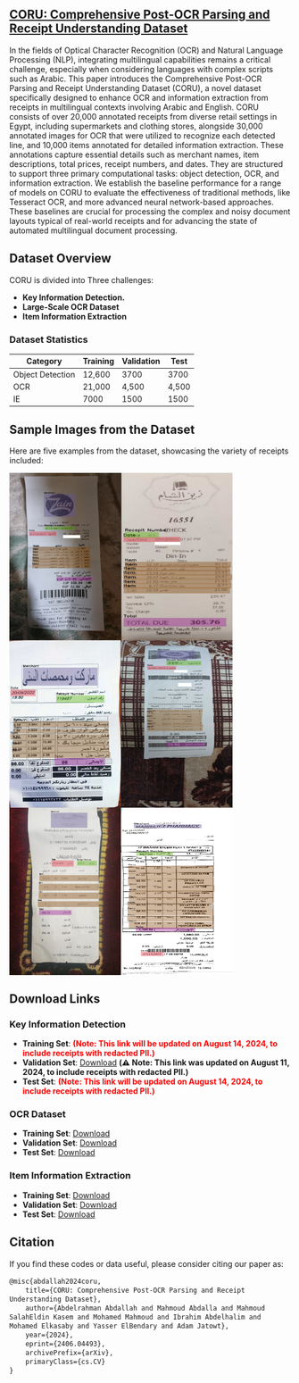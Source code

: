 ## [CORU: Comprehensive Post-OCR Parsing and Receipt Understanding Dataset]()

In the fields of Optical Character Recognition (OCR) and Natural Language Processing (NLP), integrating multilingual capabilities remains a critical challenge, especially when considering languages with complex scripts such as Arabic. This paper introduces the Comprehensive Post-OCR Parsing and Receipt Understanding Dataset (CORU), a novel dataset specifically designed to enhance OCR and information extraction from receipts in multilingual contexts involving Arabic and English. CORU consists of over 20,000 annotated receipts from diverse retail settings in Egypt, including supermarkets and clothing stores, alongside 30,000 annotated images for OCR that were utilized to recognize each detected line, and 10,000 items annotated for detailed information extraction. These annotations capture essential details such as merchant names, item descriptions, total prices, receipt numbers, and dates. They are structured to support three primary computational tasks: object detection, OCR, and information extraction. We establish the baseline performance for a range of models on CORU to evaluate the effectiveness of traditional methods, like Tesseract OCR, and more advanced neural network-based approaches. These baselines are crucial for processing the complex and noisy document layouts typical of real-world receipts and for advancing the state of automated multilingual document processing.
## Dataset Overview

CORU is divided into Three challenges:

- **Key Information Detection.**
- **Large-Scale OCR Dataset**
- **Item Information Extraction**
### Dataset Statistics

| Category             | Training | Validation | Test  |
|----------------------|----------|------------|-------|
| Object Detection     | 12,600   | 3700       | 3700  |
| OCR                  | 21,000   | 4,500      | 4,500 |
| IE                   |  7000    | 1500       | 1500  |
## Sample Images from the Dataset

Here are five examples from the dataset, showcasing the variety of receipts included:

<img src="images/0cf392e3-e6bf-4bd7-85d5-7f91c73cdcaf.jpg" alt="Sample Image 1" width="200" height="300" align="left">
<img src="images/0dccefa6-6928-499e-8aae-15c04d18cc94.jpg" alt="Sample Image 2" width="200" height="300" align="left">
<img src="images/0dd4ada2-681e-42e7-b398-e093bc8b81c3.jpg" alt="Sample Image 3" width="200" height="300" align="left">
<img src="images/0ef51dc7-4a0a-47e6-bc59-41f609d1c98d.jpg" alt="Sample Image 4" width="200" height="300" align="left">
<img src="images/0f369dc1-1c5b-41b1-97bc-c9b94d53cd40.jpg" alt="Sample Image 5" width="200" height="300" align="left">
<img src="images/0f43705d-fda1-4e25-beba-d6f7cbdb182e.jpg" alt="Sample Image 5" width="200" height="300" align="left">
<br clear="left">

## Download Links 
### Key Information Detection
- **Training Set**:  **<span style="color:red;">(Note: This link will be updated on August 14, 2024, to include receipts with redacted PII.)</span>**
- **Validation Set**: [Download](https://huggingface.co/datasets/abdoelsayed/CORU/resolve/main/Receipt/val.zip?download=true) **(⚠️ Note: This link was updated on August 11, 2024, to include receipts with redacted PII.)**
- **Test Set**: **<span style="color:red;">(Note: This link will be updated on August 14, 2024, to include receipts with redacted PII.)</span>**
### OCR Dataset
- **Training Set**: [Download](https://huggingface.co/datasets/abdoelsayed/CORU/resolve/main/OCR/train.zip?download=true)
- **Validation Set**: [Download](https://huggingface.co/datasets/abdoelsayed/CORU/resolve/main/OCR/val.zip?download=true)
- **Test Set**: [Download](https://huggingface.co/datasets/abdoelsayed/CORU/resolve/main/OCR/test.zip?download=true)
### Item Information Extraction
- **Training Set**: [Download](https://huggingface.co/datasets/abdoelsayed/CORU/resolve/main/IE/train.csv?download=true)
- **Validation Set**: [Download](https://huggingface.co/datasets/abdoelsayed/CORU/resolve/main/IE/val.csv?download=true)
- **Test Set**: [Download](https://huggingface.co/datasets/abdoelsayed/CORU/resolve/main/IE/test.csv?download=true)
## Citation

If you find these codes or data useful, please consider citing our paper as:

```
@misc{abdallah2024coru,
    title={CORU: Comprehensive Post-OCR Parsing and Receipt Understanding Dataset},
    author={Abdelrahman Abdallah and Mahmoud Abdalla and Mahmoud SalahEldin Kasem and Mohamed Mahmoud and Ibrahim Abdelhalim and Mohamed Elkasaby and Yasser ElBendary and Adam Jatowt},
    year={2024},
    eprint={2406.04493},
    archivePrefix={arXiv},
    primaryClass={cs.CV}
}
```
